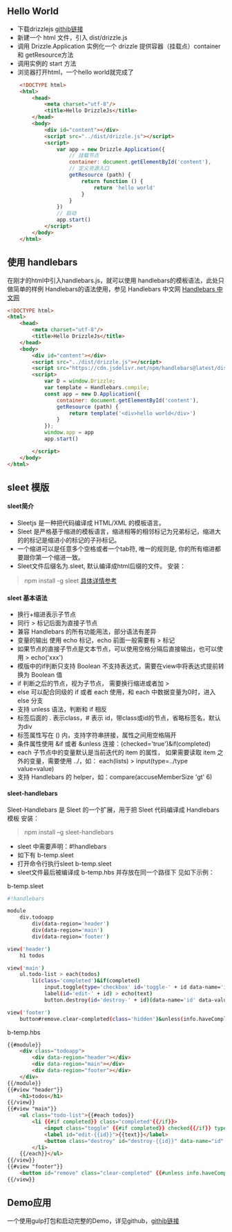 
## Hello World ##
- 下载drizzlejs [githib链接](https://github.com/jacokoo/drizzlejs)
- 新建一个 html 文件，引入 dist/drizzle.js
- 调用 Drizzle.Application 实例化一个 drizzle
提供容器（挂载点）container 和 getResource方法
- 调用实例的 start 方法
- 浏览器打开html，一个hello world就完成了

```html
    <!DOCTYPE html>
    <html>
        <head>
            <meta charset="utf-8"/>
            <title>Hello DrizzleJs</title>
        </head>
        <body>
            <div id="content"></div>
            <script src="../dist/drizzle.js"></script>
            <script>
                var app = new Drizzle.Application({
                    // 挂载节点
                    container: document.getElementById('content'),
                    // 定义资源入口
                    getResource (path) {
                        return function () {
                            return 'hello world'
                        }
                    }
                })
                // 启动
                app.start()
            </script>
        </body>
    </html>
```

## 使用 handlebars ##
在刚才的html中引入handlebars.js，就可以使用 handlebars的模板语法，此处只做简单的样例
Handlebars的语法使用，参见 Handlebars 中文网
[Handlebars 中文网](https://www.handlebarsjs.cn/guide/)

````html
<!DOCTYPE html>
<html>
    <head>
        <meta charset="utf-8"/>
        <title>Hello DrizzleJs</title>
    </head>
    <body>
        <div id="content"></div>
        <script src="../dist/drizzle.js"></script>
        <script src="https://cdn.jsdelivr.net/npm/handlebars@latest/dist/handlebars.js"></script>
        <script>
            var D = window.Drizzle;
            var template = Handlebars.compile;
            const app = new D.Application({
                container: document.getElementById('content'),
                getResource (path) {
                    return template('<div>hello world</div>')
                }
            });
            window.app = app
            app.start()

        </script>
    </body>
</html>
````

## sleet 模版
#### sleet简介
- Sleetjs 是一种把代码编译成 HTML/XML 的模板语言。
- Sleet 是严格基于缩进的模板语言，缩进相等的相邻标记为兄弟标记，缩进大的的标记是缩进小的标记的子孙标记。
- 一个缩进可以是任意多个空格或者一个tab符, 唯一的规则是, 你的所有缩进都要跟你第一个缩进一致。
- Sleet文件后缀名为.sleet, 默认编译成html后缀的文件。
安装：
> npm install -g sleet
[具体详情参考](https://github.com/JacoKoo/sleetjs/blob/master/README.cn.md)

#### sleet 基本语法
- 换行+缩进表示子节点
- 同行 > 标记后面为直接子节点
- 兼容 Handlebars 的所有功能用法，部分语法有差异
- 变量的输出 使用 echo 标记，echo 前面一般需要有 > 标记
- 如果节点的直接子节点是文本节点，可以使用空格分隔后直接输出，也可以使用 > echo('xxx')
- 模版中的if判断只支持 Boolean 不支持表达式，需要在view中将表达式提前转换为 Boolean 值
- if 判断之后的节点，视为子节点， 需要换行缩进或者加 >
- else 可以配合同级的 if 或者 each 使用，和 each 中数据变量为0时，进入 else 分支
- 支持 unless 语法，判断和 if 相反
- 标签后面的 . 表示class，# 表示 id，带class或id的节点，省略标签名，默认为div
- 标签属性写在 () 内，支持字符串拼接，属性之间用空格隔开
- 条件属性使用 &if 或者 &unless 连接：(checked='true')&if(completed)
- each 子节点中的变量默认是当前迭代的 item 的属性， 如果需要读取 item 之外的变量，需要使用 ../，如：
  each(lists) > input(type=../type value=value)
- 支持 Handlebars 的 helper，如：compare(accuseMemberSize 'gt' 6)

#### sleet-handlebars
Sleet-Handlebars 是 Sleet 的一个扩展，用于把 Sleet 代码编译成 Handlebars 模板
安装：
> npm install –g  sleet-handlebars

- sleet 中需要声明：#!handlebars
- 如下有 b-temp.sleet
- 打开命令行执行sleet b-temp.sleet
- sleet文件最后被编译成 b-temp.hbs 并存放在同一个路径下
见如下示例：  

b-temp.sleet
````sh
#!handlebars

module
    div.todoapp
        div(data-region='header')
        div(data-region='main')
        div(data-region='footer')

view('header')
    h1 todos

view('main')
    ul.todo-list > each(todos)
        li(class='completed')&if(completed)
            input.toggle(type='checkbox' id='toggle-' + id data-name='id' data-value=id)(checked='true')&if(completed)
            label(id='edit-' + id) > echo(text)
            button.destroy(id='destroy-' + id)(data-name='id' data-value=id)

view('footer')
    button#remove.clear-completed(class='hidden')&unless(info.haveCompleted) Clear completed
````
b-temp.hbs
````html
{{#module}}
    <div class="todoapp">
        <div data-region="header"></div>
        <div data-region="main"></div>
        <div data-region="footer"></div>
    </div>
{{/module}}
{{#view "header"}}
    <h1>todos</h1>
{{/view}}
{{#view "main"}}
    <ul class="todo-list">{{#each todos}}
        <li {{#if completed}} class="completed"{{/if}}>
            <input class="toggle" {{#if completed}} checked{{/if}} type="checkbox" id="toggle-{{id}}" data-name="id" data-value="{{id}}"/>
            <label id="edit-{{id}}">{{text}}</label>
            <button class="destroy" id="destroy-{{id}}" data-name="id" data-value="{{id}}"></button>
        </li>
    {{/each}}</ul>
{{/view}}
{{#view "footer"}}
    <button id="remove" class="clear-completed" {{#unless info.haveCompleted}} class="hidden"{{/unless}}>Clear completed</button>
{{/view}}
````
## Demo应用 ##

一个使用gulp打包和启动完整的Demo，详见github，[githib链接](https://github.com/jacokoo/drizzlejs)
